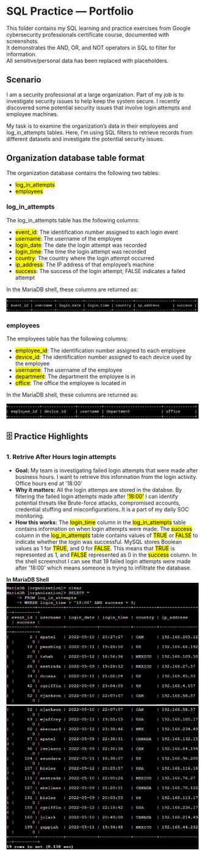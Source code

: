 # SQL Practice — Portfolio

This folder contains my SQL learning and practice exercises from Google cybersecurity professionals certificate course, documented with screenshots.  
It demonstrates the AND, OR, and NOT operators in SQL to filter for information.  
All sensitive/personal data has been replaced with placeholders.

## Scenario
I am a security professional at a large organization. Part of my job is to investigate security issues to help keep the system secure. I recently discovered some potential security issues that involve login attempts and employee machines.

My task is to examine the organization’s data in their employees and log_in_attempts tables. Here, I'm using SQL filters to retrieve records from different datasets and investigate the potential security issues.

## Organization database table format

The organization database contains the following two tables:

- <mark>log_in_attempts</mark>
- <mark>employees</mark>

### log_in_attempts
The log_in_attempts table has the following columns:

- <mark>event_id</mark>: The identification number assigned to each login event
- <mark>username</mark>: The username of the employee
- <mark>login_date</mark>: The date the login attempt was recorded
- <mark>login_time</mark>: The time the login attempt was recorded
- <mark>country</mark>: The country where the login attempt occurred
- <mark>ip_address</mark>: The IP address of that employee’s machine
- <mark>success</mark>: The success of the login attempt; FALSE indicates a failed attempt

 
In the MariaDB shell, these columns are returned as:

![Organization database table](columns-1.png "Organization Database Table 1")


### employees
The employees table has the following columns:
- <mark>employee_id</mark>: The identification number assigned to each employee
- <mark>device_id</mark>: The identification number assigned to each device used by the employee
- <mark>username</mark>: The username of the employee
- <mark>department</mark>: The department the employee is in
- <mark>office</mark>: The office the employee is located in
  
In the MariaDB shell, these columns are returned as:

![Organization database table](columns-2.png "Organization Database Table 2")



## 🗄️ Practice Highlights

### 1. Retrive After Hours login attempts
- **Goal:** My team is investigating failed login attempts that were made after business hours. I want to retrieve this information from the login activity. Office hours end at '18:00'  
- **Why it matters:** All the login attemps are stored in the databse. By filtering the failed login attempts made after <mark>'18:00'</mark> I can identify potential threats like Brute-force attacks, compromised accounts, credential stuffing and misconfigurations. It is a part of my daily SOC monitoring.
- **How this works:** The <mark>login_time</mark> column in the <mark>log_in_attempts</mark> table contains information on when login attempts were made.
The <mark>success</mark> column in the <mark>log_in_attempts</mark> table contains values of <mark>TRUE</mark> or <mark>FALSE</mark> to indicate whether the login was successful. MySQL stores Boolean values as 1 for <mark>TRUE</mark>, and 0 for <mark>FALSE</mark>. This means that <mark>TRUE</mark> is represented as 1, and <mark>FALSE</mark> represented as 0 in the <mark>success</mark> column. In the shell screenshot I can see that 19 failed login attempts were made after '18:00' which means someone is trying to infiltrate the database.

**In MariaDB Shell**  
![Create table](sql-query-1.png "Query")
![Create table](sql-query-2.png "Result")


